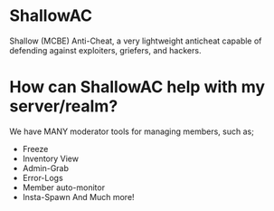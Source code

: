 # ShallowAC
Shallow (MCBE) Anti-Cheat, a very lightweight anticheat capable of defending against exploiters, griefers, and hackers. 

# How can ShallowAC help with my server/realm?
We have MANY moderator tools for managing members, such as;
   - Freeze
   - Inventory View
   - Admin-Grab
   - Error-Logs
   - Member auto-monitor
   - Insta-Spawn
     And Much more!
